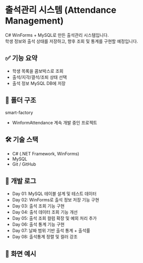 # 출석관리 시스템 (Attendance Management)

C# WinForms + MySQL로 만든 출석관리 시스템입니다.  
학생 정보와 출석 상태를 저장하고, 향후 조회 및 통계를 구현할 예정입니다.

## ✅ 기능 요약

- 학생 목록을 콤보박스로 조회
- 출석/지각/결석/조퇴 상태 선택
- 출석 정보 MySQL DB에 저장

## 📁 폴더 구조

smart-factory
- WinformAttendance  계속 개발 중인 프로젝트


## 🛠 기술 스택

- C# (.NET Framework, WinForms)
- MySQL
- Git / GitHub

## 📅 개발 로그

- Day 01: MySQL 테이블 설계 및 테스트 데이터
- Day 02: WinForms로 출석 정보 저장 기능 구현
- Day 03: 출석 조회 기능 구현
- Day 04: 출석 데이터 조회 기능 개선
- Day 05: 출석 조회 컬럼 확장 및 예외 처리 추가
- Day 06: 출석 통계 기능 구현
- Day 07: 날짜 범위 기반 출석 통계 + 출석률
- Day 08: 출석통계 정렬 및 컬러 강조

## 📸 화면 예시

